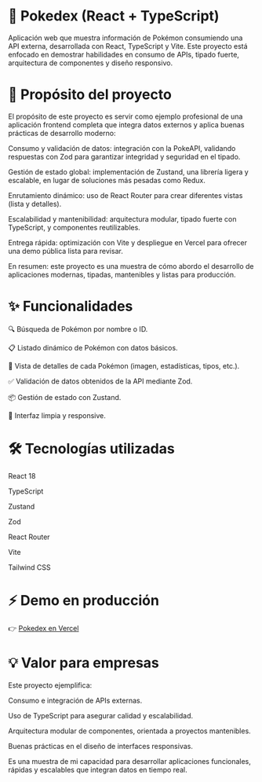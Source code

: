 # 📱 Pokedex (React + TypeScript)

Aplicación web que muestra información de Pokémon consumiendo una API externa, desarrollada con React, TypeScript y Vite.
Este proyecto está enfocado en demostrar habilidades en consumo de APIs, tipado fuerte, arquitectura de componentes y diseño responsivo.

# 🚀 Propósito del proyecto

El propósito de este proyecto es servir como ejemplo profesional de una aplicación frontend completa que integra datos externos y aplica buenas prácticas de desarrollo moderno:

Consumo y validación de datos: integración con la PokeAPI, validando respuestas con Zod para garantizar integridad y seguridad en el tipado.

Gestión de estado global: implementación de Zustand, una librería ligera y escalable, en lugar de soluciones más pesadas como Redux.

Enrutamiento dinámico: uso de React Router para crear diferentes vistas (lista y detalles).

Escalabilidad y mantenibilidad: arquitectura modular, tipado fuerte con TypeScript, y componentes reutilizables.

Entrega rápida: optimización con Vite y despliegue en Vercel para ofrecer una demo pública lista para revisar.

En resumen: este proyecto es una muestra de cómo abordo el desarrollo de aplicaciones modernas, tipadas, mantenibles y listas para producción.

# ✨ Funcionalidades

🔍 Búsqueda de Pokémon por nombre o ID.

📋 Listado dinámico de Pokémon con datos básicos.

📖 Vista de detalles de cada Pokémon (imagen, estadísticas, tipos, etc.).

✅ Validación de datos obtenidos de la API mediante Zod.

📦 Gestión de estado con Zustand.

🎨 Interfaz limpia y responsive.

# 🛠️ Tecnologías utilizadas

React 18

TypeScript

Zustand

Zod

React Router

Vite

Tailwind CSS

# ⚡ Demo en producción

👉 [Pokedex en Vercel](https://pokedex-fawn-eta.vercel.app)

# 💡 Valor para empresas

Este proyecto ejemplifica:

Consumo e integración de APIs externas.

Uso de TypeScript para asegurar calidad y escalabilidad.

Arquitectura modular de componentes, orientada a proyectos mantenibles.

Buenas prácticas en el diseño de interfaces responsivas.

Es una muestra de mi capacidad para desarrollar aplicaciones funcionales, rápidas y escalables que integran datos en tiempo real.
